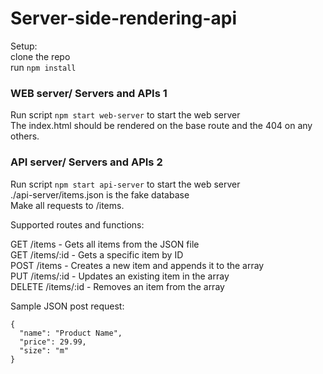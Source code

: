 # Server-side-rendering-api
Setup:  
clone the repo  
run ```npm install```   
### WEB server/ Servers and APIs 1
Run script ```npm start web-server``` to start the web server  
The index.html should be rendered on the base route and the 404 on any others.


### API server/ Servers and APIs 2
Run script ```npm start api-server``` to start the web server  
./api-server/items.json is the fake database  
Make all requests to /items.  


Supported routes and functions:  

GET /items - Gets all items from the JSON file  
GET /items/:id - Gets a specific item by ID  
POST /items - Creates a new item and appends it to the array  
PUT /items/:id - Updates an existing item in the array  
DELETE /items/:id - Removes an item from the array  

Sample JSON post request:  
```
{
  "name": "Product Name",
  "price": 29.99,
  "size": "m"
}
```